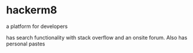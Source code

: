# hackerm8
a platform for developers

has search functionality with stack overflow and an onsite forum. Also has personal pastes
